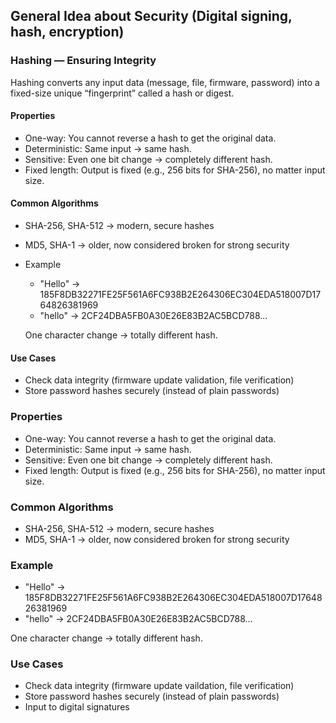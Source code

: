 ## General Idea about Security (Digital signing, hash, encryption)

### Hashing — Ensuring Integrity

Hashing converts any input data (message, file, firmware, password) into a fixed-size unique “fingerprint” called a hash or digest.

#### Properties

- One-way: You cannot reverse a hash to get the original data.
- Deterministic: Same input → same hash.
- Sensitive: Even one bit change → completely different hash.
- Fixed length: Output is fixed (e.g., 256 bits for SHA-256), no matter input size.

#### Common Algorithms

- SHA-256, SHA-512 → modern, secure hashes
- MD5, SHA-1 → older, now considered broken for strong security

- Example

  - "Hello" → 185F8DB32271FE25F561A6FC938B2E264306EC304EDA518007D1764826381969
  - "hello" → 2CF24DBA5FB0A30E26E83B2AC5BCD788...

  One character change → totally different hash.

#### Use Cases

- Check data integrity (firmware update validation, file verification)
- Store password hashes securely (instead of plain passwords)

### Properties

- One-way: You cannot reverse a hash to get the original data.
- Deterministic: Same input → same hash.
- Sensitive: Even one bit change → completely different hash.
- Fixed length: Output is fixed (e.g., 256 bits for SHA-256), no matter input size.

### Common Algorithms

- SHA-256, SHA-512 → modern, secure hashes
- MD5, SHA-1 → older, now considered broken for strong security

### Example

- "Hello" → 185F8DB32271FE25F561A6FC938B2E264306EC304EDA518007D1764826381969
- "hello" → 2CF24DBA5FB0A30E26E83B2AC5BCD788...

One character change → totally different hash.

### Use Cases

- Check data integrity (firmware update vaildation, file verification)
- Store password hashes securely (instead of plain passwords)
- Input to digital signatures

